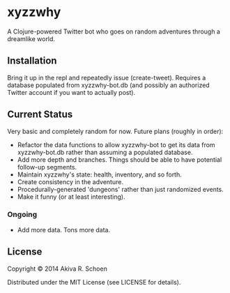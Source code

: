 # xyzzwhy

A Clojure-powered Twitter bot who goes on random adventures through a
dreamlike world. 

## Installation

Bring it up in the repl and repeatedly issue (create-tweet). Requires a database populated 
from xyzzwhy-bot.db (and possibly an authorized Twitter account if you want to actually post).

## Current Status

Very basic and completely random for now. Future plans (roughly in order):

- Refactor the data functions to allow xyzzwhy-bot to get its data from xyzzwhy-bot.db rather than assuming a populated database.
- Add more depth and branches. Things should be able to have potential follow-up segments.
- Maintain xyzzwhy's state: health, inventory, and so forth.
- Create consistency in the adventure.
- Procedurally-generated 'dungeons' rather than just randomized events.
- Make it funny (or at least interesting).

### Ongoing

- Add more data. Tons more data.

## License

Copyright © 2014 Akiva R. Schoen

Distributed under the MIT License (see LICENSE for details).
